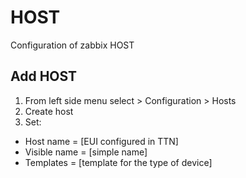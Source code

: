 # HOST

Configuration of zabbix HOST

## Add HOST

1. From left side menu select > Configuration > Hosts
2. Create host
3. Set:
* Host name = [EUI configured in TTN]
* Visible name = [simple name]
* Templates = [template for the type of device]
